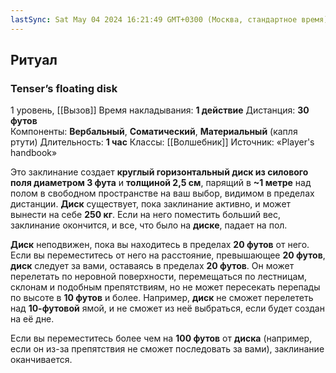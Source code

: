 ```yaml
---
lastSync: Sat May 04 2024 16:21:49 GMT+0300 (Москва, стандартное время)
---
```

## Ритуал
### Tenser’s floating disk
1 уровень, [[Вызов]]
Время накладывания: **1 действие**
Дистанция: **30 футов**
Компоненты: **Вербальный**, **Соматический**, **Материальный** (капля ртути)
Длительность: **1 час**
Классы: [[Волшебник]]
Источник: «Player's handbook»

Это заклинание создает **круглый горизонтальный диск из силового поля диаметром 3 фута** и **толщиной 2,5 см**, парящий в **~1 метре** над полом в свободном пространстве на ваш выбор, видимом в пределах дистанции. **Диск** существует, пока заклинание активно, и может вынести на себе **250 кг**. Если на него поместить больший вес, заклинание окончится, и все, что было на **диске**, падает на пол.

**Диск** неподвижен, пока вы находитесь в пределах **20 футов** от него. Если вы переместитесь от него на расстояние, превышающее **20 футов**, **диск** следует за вами, оставаясь в пределах **20 футов**. Он может перелетать по неровной поверхности, перемещаться по лестницам, склонам и подобным препятствиям, но не может пересекать перепады по высоте в **10 футов** и более. Например, **диск** не сможет перелететь над **10-футовой** ямой, и не сможет из неё выбраться, если будет создан на её дне.

Если вы переместитесь более чем на **100 футов** от **диска** (например, если он из-за препятствия не сможет последовать за вами), заклинание оканчивается.